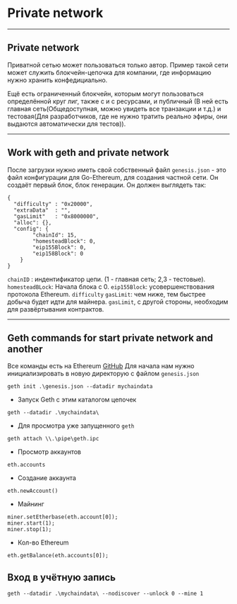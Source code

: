 # Private network

<hr>

## Private network 
Приватной сетью может пользоваться только автор. Пример такой сети может служить блокчейн-цепочка для компании, где информацию нужно хранить конфедициально.

Ещё есть ограниченный блокчейн, которым могут пользоваться определённой круг лиг, также с и с ресурсами, и публичный (В ней есть главная сеть(Общедоступная, можно увидеть все транзакции и т.д.) и тестовая(Для разработчиков, где не нужно тратить реально эфиры, они выдаются автоматически для тестов)).

<hr>

## Work with geth and private network
После загрузки нужно иметь свой собственный файл `genesis.json` - это файл конфигурации для Go-Ethereum, для создания частной сети. Он создаёт первый блок, блок генерации. Он должен выглядеть так:

```
{
  "difficulty" : "0x20000",
  "extraData"  : "",
  "gasLimit"   : "0x8000000",
  "alloc": {},
  "config": {
        "chainId": 15,
        "homesteadBlock": 0,
        "eip155Block": 0,
        "eip158Block": 0
    }
}
```

`chainID` : индентификатор цепи. (1 - главная сеть; 2,3 - тестовые).
`homesteadBLock`: Начала блока с 0.
`eip155Block`: усовершенствования протокола Ethereum.
`difficulty` `gasLimit`: чем ниже, тем быстрее добыча будет идти для майнера. `gasLimit`, с другой стороны, необходим для развёртывания контрактов.

<hr>

## Geth commands for start private network and another

Все команды есть на Ethereum [GitHub](https://github.com/ethereum/wiki/wiki/JSON-RPC)
Для начала нам нужно инициализировать в новую директорую с файлом `genesis.json`

```
geth init .\genesis.json --datadir mychaindata
```

* Запуск Geth с этим каталогом цепочек
```
geth --datadir .\mychaindata\
```

* Для просмотра уже запущенного `geth`
```
geth attach \\.\pipe\geth.ipc
```

* Просмотр аккаунтов
```
eth.accounts
```

* Создание аккаунта
```
eth.newAccount()
```

* Майнинг
```
miner.setEtherbase(eth.account[0]);
miner.start(1);
miner.stop(1);
```

* Кол-во Ethereum
```
eth.getBalance(eth.accounts[0]);
```

## Вход в учётную запись

```
geth --datadir .\mychaindata\ --nodiscover --unlock 0 --mine 1
```

